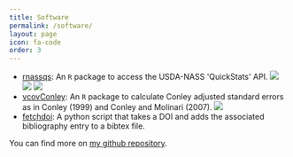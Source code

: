 ```yaml
---
title: Software
permalink: /software/
layout: page
icon: fa-code
order: 3
---
```


- [rnassqs](https://docs.ropensci.org/rnassqs/): An `R` package to access the USDA-NASS 'QuickStats' API. <img src="https://travis-ci.org/ropensci/rnassqs.svg?branch=master"> <a href="https://cran.rstudio.com/web/packages/rnassqs/index.html"><img src="https://www.r-pkg.org/badges/version/rnassqs"></a> <a href="https://cran.rstudio.com/web/packages/rnassqs/index.html"><img src="https://cranlogs.r-pkg.org/badges/grand-total/rnassqs"></a>
- [vcovConley](https://github.com/potterzot/vcovConley/): An `R` package to calculate Conley adjusted standard errors as in Conley (1999) and Conley and Molinari (2007). <img src="https://travis-ci.org/potterzot/vcovConley.svg?branch=master">
- [fetchdoi](https://github.com/potterzot/fetchdoi/): A python script that takes a DOI and adds the associated bibliography entry to a bibtex file. 

You can find more on <a href="https://github.com/potterzot">my github repository</a>.

